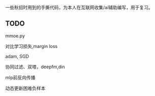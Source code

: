 一些秋招时用到的手撕代码，为本人在互联网收集/ai辅助编写，用于复习。

## TODO

mmoe.py

对比学习损失,margin loss

adam, SGD

协同过滤、双塔，deepfm,din


mlp前反向传播

动态更新困难负样本